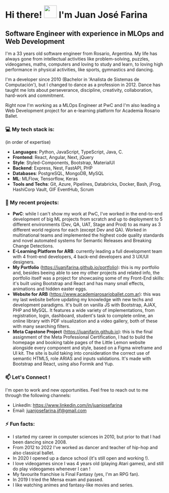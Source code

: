 # Hi there! <img src="https://media.giphy.com/media/hvRJCLFzcasrR4ia7z/giphy.gif" width="40"> I'm Juan José Farina

## Software Engineer with experience in MLOps and Web Development

I'm a 33 years old software engineer from Rosario, Argentina. My life has always gone from intellectual activities like problem-solving, puzzles, videogames, maths, computers and loving to study and learn, to loving high performance in physical activities, like sports, gymnastics and dancing.

I'm a developer since 2010 (Bachelor in 'Analista de Sistemas de Computación'), but I changed to dance as a profession in 2012. Dance has taught me lots about perseverance, discipline, creativity, collaboration, hard-work and commitment.

Right now I'm working as a MLOps Engineer at PwC and I'm also leading a Web Development project for an e-learning platform for Academia Rosario Ballet.

### 💻 My tech stack is:
(in order of expertise)
- **Languages**: Python, JavaScript, TypeScript, Java, C.
- **Frontend**: React, Angular, Next, jQuery
- **Style**: Styled-Components, Bootstrap, MaterialUI
- **Backend**: Express, Nest, FastAPI, PHP
- **Databases**: PostgreSQL, MongoDB, MySQL
- **ML**: MLFlow, Tensorflow, Keras
- **Tools and Techs**: Git, Azure, Pipelines, Databricks, Docker, Bash, jFrog, HashiCorp Vault, GIF EventHub, Scrum

### 🚀 My recent projects:

- **PwC**: while I can't show my work at PwC, I've worked in the end-to-end development of big ML projects from scratch and up to deployment to 5 different environments (Dev, QA, UAT, Stage and Prod) to as many as 3 different world regions for each (except Dev and QA). Worked in multinational teams and implemented the highest code quality standards and novel automated systems for Semantic Releases and Breaking Change Detections.
- **E-Learning Platform for ARB**: currently leading a full development team with 4 front-end developers, 4 back-end developers and 3 UX/UI designers.
- **My Portfolio** (https://juanjfarina.github.io/portfolio): this is my portfolio and, besides beeing able to see my other projects and related info, the portfolio itself was a project for showcasing some of my Front-End skills: it's built using Bootstrap and React and has many small effects, animations and hidden easter eggs.
- **Website for ARB** (https://www.academiarosarioballet.com.ar): this was my last website before updating my knowledge with new techs and development paradigms. It's built on vanilla JS with Bootstrap, AJAX, PHP and MySQL. It features a wide variety of implementations, from registration, login, dashboard, student's task to complete online, an online library with PDF visualization and a video gallery, both of these with many searching filters.
- **Meta Capstone Project** (https://juanjfarin.github.io): this is the final assignment of the Meta Professional Certification, I had to build the homepage and booking table pages of the Little Lemon website alongside every component and style, based on a Figma wireframe and UI kit. The site is build taking into consideration the correct use of semantic HTML5, role ARIAS and inputs validations. It's made with Bootstrap and React, using also Formik and Yup.

### 📫 Let's Connect !

I'm open to work and new opportunities. Feel free to reach out to me through the following channels:

- LinkedIn: https://www.linkedin.com/in/juanjosefarina
- Email: juanjosefarina.jjf@gmail.com

### ⚡ Fun facts:

- I started my career in computer sciences in 2010, but prior to that I had been dancing since 2008.
- From 2012 to 2022 I've worked as dancer and teacher of hip-hop and also classical ballet.
- In 2020 I opened up a dance school (it's still open and working !).
- I love videogames since I was 4 years old (playing Atari games), and still do play videogames whenever I can !
- My favourite franchise is Final Fantasy (yes, I'm an RPG fan).
- In 2019 I tried the Mensa exam and passed.
- I like watching animes and fantasy-like movies and series.
